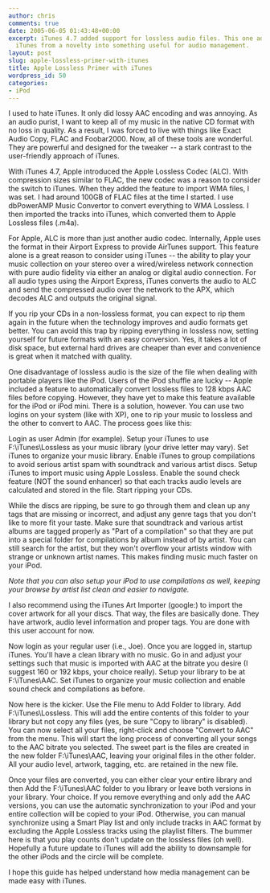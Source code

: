 ```yaml
---
author: chris
comments: true
date: 2005-06-05 01:43:48+00:00
excerpt: iTunes 4.7 added support for lossless audio files. This one addition changed
  iTunes from a novelty into something useful for audio management.
layout: post
slug: apple-lossless-primer-with-itunes
title: Apple Lossless Primer with iTunes
wordpress_id: 50
categories:
- iPod
---
```


I used to hate iTunes. It only did lossy AAC encoding and was annoying. As an audio purist, I want to keep all of my music in the native CD format with no loss in quality. As a result, I was forced to live with things like Exact Audio Copy, FLAC and Foobar2000. Now, all of these tools are wonderful. They are powerful and designed for the tweaker -- a stark contrast to the user-friendly approach of iTunes.

With iTunes 4.7, Apple introduced the Apple Lossless Codec (ALC). With compression sizes similar to FLAC, the new codec was a reason to consider the switch to iTunes. When they added the feature to import WMA files, I was set. I had around 100GB of FLAC files at the time I started. I use dbPowerAMP Music Convertor to convert everything to WMA Lossless. I then imported the tracks into iTunes, which converted them to Apple Lossless files (.m4a). 

For Apple, ALC is more than just another audio codec. Internally, Apple uses the format in their Airport Express to provide AirTunes support. This feature alone is a great reason to consider using iTunes -- the ability to play your music collection on your stereo over a wired/wireless network connection with pure audio fidelity via either an analog or digital audio connection. For all audio types using the Airport Express, iTunes converts the audio to ALC and send the compressed audio over the network to the APX, which decodes ALC and outputs the original signal.

If you rip your CDs in a non-lossless format, you can expect to rip them again in the future when the technology improves and audio formats get better. You can avoid this trap by ripping everything in lossless now, setting yourself for future formats with an easy conversion. Yes, it takes a lot of disk space, but external hard drives are cheaper than ever and convenience is great when it matched with quality.

One disadvantage of lossless audio is the size of the file when dealing with portable players like the iPod. Users of the iPod shuffle are lucky -- Apple included a feature to automatically convert lossless files to 128 kbps AAC files before copying. However, they have yet to make this feature available for the iPod or iPod mini. There is a solution, however. You can use two logins on your system (like with XP), one to rip your music to lossless and the other to convert to AAC. The process goes like this:

Login as user Admin (for example). Setup your iTunes to use F:\iTunes\Lossless as your music library (your drive letter may vary). Set iTunes to organize your music library. Enable iTunes to group compilations to avoid serious artist spam with soundtrack and various artist discs. Setup iTunes to import music using Apple Lossless. Enable the sound check feature (NOT the sound enhancer) so that each tracks audio levels are calculated and stored in the file. Start ripping your CDs.

While the discs are ripping, be sure to go through them and clean up any tags that are missing or incorrect, and adjust any genre tags that you don't like to more fit your taste. Make sure that soundtrack and various artist albums are tagged properly as "Part of a compilation" so that they are put into a special folder for compilations by album instead of by artist. You can still search for the artist, but they won't overflow your artists window with strange or unknown artist names. This makes finding music much faster on your iPod.

_Note that you can also setup your iPod to use compilations as well, keeping your browse by artist list clean and easier to navigate._

I also recommend using the iTunes Art Importer (google:) to import the cover artwork for all your discs. That way, the files are basically done. They have artwork, audio level information and proper tags. You are done with this user account for now.

Now login as your regular user (i.e., Joe). Once you are logged in, startup iTunes. You'll have a clean library with no music. Go in and adjust your settings such that music is imported with AAC at the bitrate you desire (I suggest 160 or 192 kbps, your choice really). Setup your library to be at F:\iTunes\AAC. Set iTunes to organize your music collection and enable sound check and compilations as before.

Now here is the kicker. Use the File menu to Add Folder to library. Add F:\iTunes\Lossless. This will add the entire contents of this folder to your library but not copy any files (yes, be sure "Copy to library" is disabled). You can now select all your files, right-click and choose "Convert to AAC" from the menu. This will start the long process of converting all your songs to the AAC bitrate you selected. The sweet part is the files are created in the new folder F:\iTunes\AAC, leaving your original files in the other folder. All your audio level, artwork, tagging, etc. are retained in the new file. 

Once your files are converted, you can either clear your entire library and then Add the F:\iTunes\AAC folder to you library or leave both versions in your library. Your choice. If you remove everything and only add the AAC versions, you can use the automatic synchronization to your iPod and your entire collection will be copied to your iPod. Otherwise, you can manual synchronize using a Smart Play list and only include tracks in AAC format by excluding the Apple Lossless tracks using the playlist filters. The bummer here is that you play counts don't update on the lossless files (oh well). Hopefully a future update to iTunes will add the ability to downsample for the other iPods and the circle will be complete.

I hope this guide has helped understand how media management can be made easy with iTunes. 



